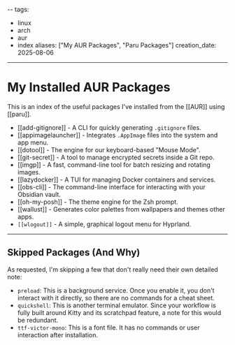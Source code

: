 --
tags:
  - linux
  - arch
  - aur
  - index
aliases: ["My AUR Packages", "Paru Packages"]
creation_date: 2025-08-06
---

# My Installed AUR Packages

This is an index of the useful packages I've installed from the [[AUR]] using [[paru]].

- [[add-gitignore]] - A CLI for quickly generating `.gitignore` files.
- [[appimagelauncher]] - Integrates `.AppImage` files into the system and app menu.
- [[dotool]] - The engine for our keyboard-based "Mouse Mode".
- [[git-secret]] - A tool to manage encrypted secrets inside a Git repo.
- [[imgp]] - A fast, command-line tool for batch resizing and rotating images.
- [[lazydocker]] - A TUI for managing Docker containers and services.
- [[obs-cli]] - The command-line interface for interacting with your Obsidian vault.
- [[oh-my-posh]] - The theme engine for the Zsh prompt.
- [[wallust]] - Generates color palettes from wallpapers and themes other apps.
- `[[wlogout]]` - A simple, graphical logout menu for Hyprland.

---
## Skipped Packages (And Why)

As requested, I'm skipping a few that don't really need their own detailed note:

- `preload`: This is a background service. Once you enable it, you don't interact with it directly, so there are no commands for a cheat sheet.
- `quickshell`: This is another terminal emulator. Since your workflow is fully built around Kitty and its scratchpad feature, a note for this would be redundant.
- `ttf-victor-mono`: This is a font file. It has no commands or user interaction after installation.
